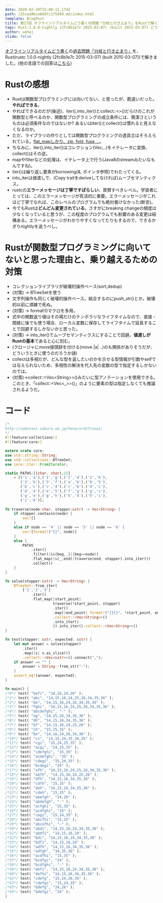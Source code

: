 ```yaml
---
date: 2020-02-20T15:08:12.174Z
path: /25caa06ce666fc175d99.md/index.html
template: BlogPost
title: 第27回 オフラインリアルタイムどう書くの問題「分岐と行き止まり」をRustで解く
tags: Rust:1.0.0-nightly (2fc8b1e7c 2015-03-07) (built 2015-03-07) どう書く 関数型プログラミング
author: uehaj
slide: false
---
```

[オフラインリアルタイムどう書く](https://yhpg.doorkeeper.jp/)の[過去問題「分岐と行き止まり」](http://nabetani.sakura.ne.jp/hena/ord27raswi/)を、Rust(rustc 1.0.0-nightly (2fc8b1e7c 2015-03-07) (built 2015-03-07))で解きました。(他の言語での回答は[こちら](http://qiita.com/Nabetani/items/23ebddb44f0234e7fb15))

# Rustの感想

- Rustは関数型プログラミングには向いてない、と思ったが、勘違いだった。**やればできる**。
 - やればできるのだが(後述)、iter(),into_iter()とcollect::<>()だらけのこれが関数型と呼べるのか、関数型プログラミングの成立条件には、簡潔さというものは必須条件なのではないか? あるいはiter()とcollect()は慣れると見えなくなるのか。
 - ただ、ライブラリの作りとしては関数型プログラミングの道具立はそろえられている。[flat_mapしかり、zip, fold, fuse, ..](http://doc.rust-lang.org/std/iter/trait.IteratorExt.html)。
 - ちなみに、iter(),into_iter()はコレクション(Vec,..)をイテレータに変換、collect()はその逆。
 - mapやfilterなどの処理は、イテレータ上で行う(Java8のstreamみたいなもんですね)。
 - iter()は繰り返し要素がborrowing(&, ポインタ参照)でわたってくる。
 - into_iterは値渡しで、(Copy traitをderiveしてなければ)ムーブセマンティクス。
- rustcの**エラーメッセージは丁寧ですばらしい**、賞賛すべきレベル。学習者にとっては、このエラーメッセージが死活的に重要。エラーメッセージがこれほど丁寧でなれば、このレベルのプログラムでも絶対書けなかった(断言)。
- 今でもRustは**どんどん変更されている**。さすがにbreaking changeの頻度は少なくなっていると思うが、この程度のプログラムでも影響のある変更は結構ある。エラーメッセージがわかりやすくなってたりもするので、できるかぎりnightlyを追うべし。

# Rustが関数型プログラミングに向いてないと思った理由と、乗り越えるための対策

- コレクションライブラリが破壊的操作ベース(sort,dedup) 
 - (対策) → BTreeSetを使う
- 文字列操作も同じく破壊的操作ベース。結合するのにpush_str()とか。破壊的以前に煩雑で死ぬ。
 - (対策) → format!()マクロを多用。
- 式中の関数返り値はその場だけのテンポラリなライフタイムなので、直接・間接に後でも使う場合、ローカル変数に保存してライフタイムで延長することで回避するしかないかと思った。
 - (対策) → into_iter()でムーブセマンティクスにすることで回避。**値渡しがRustの基本**であると心に刻む。
 - (クロージャにmove接頭辞を付ける(move |a| ..)のも関係がありそうだが、どういうときに使うのだろうか謎)
- collectは多相だが、どんな型を返したいのかを示せる型情報が引数やselfでは与えられないため、多相性の解決を代入先の変数の型で指定するしかないのでは。
 - (対策)→collect::&lt;Vec&lt;String>>()みたいに型アノテーションを使用できる。このとき、「collect::&lt;Vec&lt;_>>()」のように要素の型は指定しなくても推論されるようだ。

# コード

```rust
/*
http://nabetani.sakura.ne.jp/hena/ord27raswi/
*/
#![feature(collections)]
#![feature(core)]

extern crate core;
use std::string::String;
use std::collections::BTreeSet;
use core::iter::FromIterator;

static PATHS:[(char, char);21]
    = [('1','a'),('1','g'),('2','d'),('2','h'),
       ('3','b'),('3','f'),('a','b'),('b','5'),
       ('b','c'),('c','4'),('c','6'),('d','c'),
       ('d','e'),('e','5'),('f','g'),('g','c'),
       ('g','e'),('g','h'),('h','4'),('h','i'),
       ('i','6')];
 
fn traverse(node:char, stopper:&str) -> Vec<String> {
    if stopper.contains(node) {
        vec![]
    }
    else if node == '4' || node == '5' || node == '6' {
        vec![format!("{}", node)]
    }
    else {
        PATHS
            .iter()
            .filter(|&&(beg,_)|{beg==node})
            .flat_map(|&(_,end)|traverse(end, stopper).into_iter())
            .collect()
    }
}

fn solve(stopper:&str) -> Vec<String> {
    BTreeSet::from_iter(
        ['1','2','3']
            .iter()
            .flat_map(|start_point|
                      traverse(*start_point, stopper)
                      .iter()
                      .map(|end_point| format!("{}{}", *start_point, end_point))
                      .collect::<Vec<String>>()
                      .into_iter()
                      )).into_iter().collect::<Vec<String>>()
}

fn test(stopper: &str, expected: &str) {
    let mut answer = solve(stopper)
        .iter()
        .map(|s| s.as_slice())
        .collect::<Vec<&str>>().connect(",");
    if answer == "" {
        answer = String::from_str("-");
    }
    assert_eq!(answer, expected);
}

fn main() {
/*0*/ test( "befi", "14,16,24,26" );    
/*1*/ test( "abc", "14,15,16,24,25,26,34,35,36" );    
/*2*/ test( "de", "14,15,16,24,26,34,35,36" );    
/*3*/ test( "fghi", "14,15,16,24,25,26,34,35,36" );    
/*4*/ test( "abcdefghi", "-" );    
/*5*/ test( "ag", "24,25,26,34,35,36" );    
/*6*/ test( "dh", "14,15,16,34,35,36" );    
/*7*/ test( "bf", "14,15,16,24,25,26" );    
/*8*/ test( "ch", "15,25,35" );    
/*9*/ test( "be", "14,16,24,26,34,36" );    
/*10*/ test( "ci", "14,15,24,25,34,35" );    
/*11*/ test( "cgi", "15,24,25,35" );    
/*12*/ test( "acgi", "24,25,35" );    
/*13*/ test( "cdefghi", "15,35" );    
/*14*/ test( "acdefghi", "35" );    
/*15*/ test( "cdegi", "15,24,35" );    
/*16*/ test( "bcdegi", "24" );    
/*17*/ test( "afh", "14,15,16,24,25,26,34,35,36" );    
/*18*/ test( "abfh", "14,15,16,24,25,26" );    
/*19*/ test( "dfh", "14,15,16,34,35,36" );    
/*20*/ test( "cdfh", "15,35" );    
/*21*/ test( "deh", "14,15,16,34,35,36" );    
/*22*/ test( "cdeh", "15,35" );    
/*23*/ test( "abefgh", "24,26" );    
/*24*/ test( "abdefgh", "-" );    
/*25*/ test( "acfghi", "25,35" );    
/*26*/ test( "acdfghi", "35" );    
/*27*/ test( "cegi", "15,24,35" );    
/*28*/ test( "abcfhi", "15,25" );    
/*29*/ test( "abcefhi", "-" );    
/*30*/ test( "abdi", "14,15,16,24,34,35,36" );    
/*31*/ test( "abdfi", "14,15,16,24" );    
/*32*/ test( "bdi", "14,15,16,24,34,35,36" );    
/*33*/ test( "bdfi", "14,15,16,24" );    
/*34*/ test( "adfh", "14,15,16,34,35,36" );    
/*35*/ test( "adfgh", "34,35,36" );    
/*36*/ test( "acdfhi", "15,35" );    
/*37*/ test( "bcdfgi", "24" );    
/*38*/ test( "bcdfghi", "-" );    
/*39*/ test( "defi", "14,15,16,24,34,35,36" );    
/*40*/ test( "defhi", "14,15,16,34,35,36" );    
/*41*/ test( "cdefg", "15,24,26,35" );    
/*42*/ test( "cdefgi", "15,24,35" );    
/*43*/ test( "bdefg", "24,26" );    
/*44*/ test( "bdefgi", "24" );    
}

```

